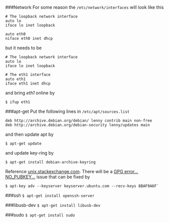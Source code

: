 ###Network
For some reason the  `/etc/network/interfaces` will look like this

    # The loopback network interface
    auto lo
    iface lo inet loopback   
         
	auto eth0
	niface eth0 inet dhcp
    
but it needs to be

    # The loopback network interface
    auto lo
    iface lo inet loopback   
    
    # The eth1 interface     
	auto eth1
	iface eth1 inet dhcp

and bring *eth1* online by

    $ ifup eth1

###apt-get
Put the following lines in `/etc/apt/sources.list`

    deb http://archive.debian.org/debian/ lenny contrib main non-free
    deb http://archive.debian.org/debian-security lenny/updates main

and then update apt by

    $ apt-get update
    
and update key-ring by

    $ apt-get install debian-archive-keyring

Reference [unix.stackexchange.com](http://unix.stackexchange.com/questions/66830/are-there-any-source-apt-repositories-for-debian-lenny). There will be a [GPG error... NO_PUBKEY...](http://askubuntu.com/questions/13065/how-do-i-fix-the-gpg-error-no-pubkey) issue that can be fixed by

    $ apt-key adv --keyserver keyserver.ubuntu.com --recv-keys 8BAF9A6F`

###ssh
`$ apt-get install openssh-server`


###libusb-dev
`$ apt-get install libusb-dev`

###sudo
`$ apt-get install sudo`

